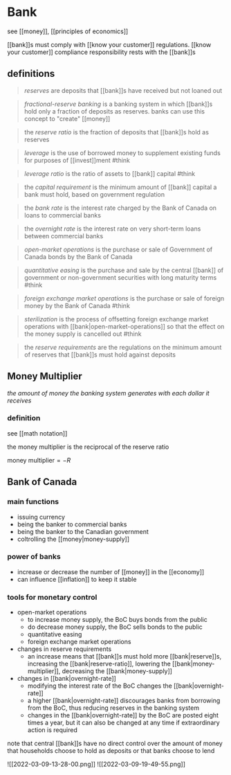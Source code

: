 # Bank

see [[money]], [[principles of economics]]

[[bank]]s must comply with [[know your customer]] regulations. [[know your customer]] compliance responsibility rests with the [[bank]]s

## definitions

> _reserves_ are deposits that [[bank]]s have received but not loaned out

> _fractional-reserve banking_ is a banking system in which [[bank]]s hold only a fraction of deposits as reserves. banks can use this concept to "create" [[money]]

> the _reserve ratio_ is the fraction of deposits that [[bank]]s hold as reserves

> _leverage_ is the use of borrowed money to supplement existing funds for purposes of [[invest]]ment #think

> _leverage ratio_ is the ratio of assets to [[bank]] capital #think

> the _capital requirement_ is the minimum amount of [[bank]] capital a bank must hold, based on government regulation

> the _bank rate_ is the interest rate charged by the Bank of Canada on loans to commercial banks

> the _overnight rate_ is the interest rate on very short-term loans between commercial banks

> _open-market operations_ is the purchase or sale of Government of Canada bonds by the Bank of Canada

> _quantitative easing_ is the purchase and sale by the central [[bank]] of government or non-government securities with long maturity terms #think

> _foreign exchange market operations_ is the purchase or sale of foreign money by the Bank of Canada #think

> _sterilization_ is the process of offsetting foreign exchange market operations with [[bank|open-market-operations]] so that the effect on the money supply is cancelled out #think

> the _reserve requirements_ are the regulations on the minimum amount of reserves that [[bank]]s must hold against deposits

## Money Multiplier

_the amount of money the banking system generates with each dollar it receives_

### definition

see [[math notation]]

the money multiplier is the reciprocal of the reserve ratio

$\text{money multiplier} = -R$

## Bank of Canada

### main functions

- issuing currency
- being the banker to commercial banks
- being the banker to the Canadian government
- coltrolling the [[money|money-supply]]

### power of banks

- increase or decrease the number of [[money]] in the [[economy]]
- can influence [[inflation]] to keep it stable

### tools for monetary control

- open-market operations
  - to increase money supply, the BoC buys bonds from the public
  - do decrease money supply, the BoC sells bonds to the public
  - quantitative easing
  - foreign exchange market operations
- changes in reserve requirements
  - an increase means that [[bank]]s must hold more [[bank|reserve]]s, increasing the [[bank|reserve-ratio]], lowering the [[bank|money-multiplier]], decreasing the [[bank|money-supply]]
- changes in [[bank|overnight-rate]]
  - modifying the interest rate of the BoC changes the [[bank|overnight-rate]]
  - a higher [[bank|overnight-rate]] discourages banks from borrowing from the BoC, thus reducing reserves in the banking system
  - changes in the [[bank|overnight-rate]] by the BoC are posted eight times a year, but it can also be changed at any time if extraordinary action is required

note that central [[bank]]s have no direct control over the amount of money that households choose to hold as deposits or that banks choose to lend

![[2022-03-09-13-28-00.png]]
![[2022-03-09-19-49-55.png]]
